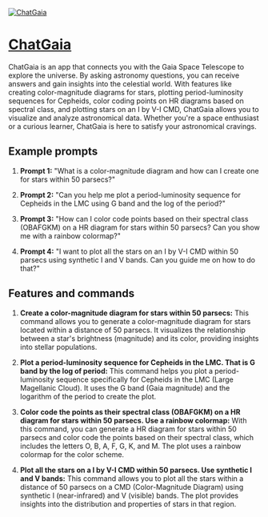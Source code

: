 [![ChatGaia](https://files.oaiusercontent.com/file-umtV5WYj4Ymws2P2s4Xgbb3N?se=2123-10-15T19%3A33%3A06Z&sp=r&sv=2021-08-06&sr=b&rscc=max-age%3D31536000%2C%20immutable&rscd=attachment%3B%20filename%3Dfd1be065-c26b-48d1-937c-e9aa54e83b06.png&sig=YSdvx3wgfyNZy4jYtwtc16DzOHCbd%2BZ0jy6n0cQBvfQ%3D)](https://chat.openai.com/g/g-aYZOjK5zy-chatgaia)

# [ChatGaia](https://chat.openai.com/g/g-aYZOjK5zy-chatgaia)

ChatGaia is an app that connects you with the Gaia Space Telescope to explore the universe. By asking astronomy questions, you can receive answers and gain insights into the celestial world. With features like creating color-magnitude diagrams for stars, plotting period-luminosity sequences for Cepheids, color coding points on HR diagrams based on spectral class, and plotting stars on an I by V-I CMD, ChatGaia allows you to visualize and analyze astronomical data. Whether you're a space enthusiast or a curious learner, ChatGaia is here to satisfy your astronomical cravings.

## Example prompts

1. **Prompt 1:** "What is a color-magnitude diagram and how can I create one for stars within 50 parsecs?"

2. **Prompt 2:** "Can you help me plot a period-luminosity sequence for Cepheids in the LMC using G band and the log of the period?"

3. **Prompt 3:** "How can I color code points based on their spectral class (OBAFGKM) on a HR diagram for stars within 50 parsecs? Can you show me with a rainbow colormap?"

4. **Prompt 4:** "I want to plot all the stars on an I by V-I CMD within 50 parsecs using synthetic I and V bands. Can you guide me on how to do that?"

## Features and commands

1. **Create a color-magnitude diagram for stars within 50 parsecs:** This command allows you to generate a color-magnitude diagram for stars located within a distance of 50 parsecs. It visualizes the relationship between a star's brightness (magnitude) and its color, providing insights into stellar populations.

2. **Plot a period-luminosity sequence for Cepheids in the LMC. That is G band by the log of period:** This command helps you plot a period-luminosity sequence specifically for Cepheids in the LMC (Large Magellanic Cloud). It uses the G band (Gaia magnitude) and the logarithm of the period to create the plot.

3. **Color code the points as their spectral class (OBAFGKM) on a HR diagram for stars within 50 parsecs. Use a rainbow colormap:** With this command, you can generate a HR diagram for stars within 50 parsecs and color code the points based on their spectral class, which includes the letters O, B, A, F, G, K, and M. The plot uses a rainbow colormap for the color scheme.

4. **Plot all the stars on a I by V-I CMD within 50 parsecs. Use synthetic I and V bands:** This command allows you to plot all the stars within a distance of 50 parsecs on a CMD (Color-Magnitude Diagram) using synthetic I (near-infrared) and V (visible) bands. The plot provides insights into the distribution and properties of stars in that region.